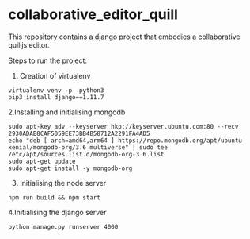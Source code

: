 # collaborative_editor_quill

This repository contains a django project that embodies a collaborative quilljs editor.

Steps to run the project:
1. Creation of virtualenv
```
virtualenv venv -p  python3
pip3 install django==1.11.7
```

2.Installing and initialising mongodb
```
sudo apt-key adv --keyserver hkp://keyserver.ubuntu.com:80 --recv 2930ADAE8CAF5059EE73BB4B58712A2291FA4AD5
echo "deb [ arch=amd64,arm64 ] https://repo.mongodb.org/apt/ubuntu xenial/mongodb-org/3.6 multiverse" | sudo tee /etc/apt/sources.list.d/mongodb-org-3.6.list
sudo apt-get update
sudo apt-get install -y mongodb-org
```

3. Initialising the node server
```
npm run build && npm start
```

4.Initialising the django server
```
python manage.py runserver 4000
```
